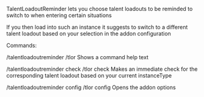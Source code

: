TalentLoadoutReminder lets you choose talent loadouts to be reminded to switch to when entering certain situations


If you then load into such an instance it suggests to switch to a different talent loadout based on your selection in the addon configuration



Commands:



/talentloadoutreminder
/tlor
Shows a command help text



/talentloadoutreminder check
/tlor check
Makes an immediate check for the corresponding talent loadout based on your current instanceType



/talentloadoutreminder config
/tlor config
Opens the addon options

